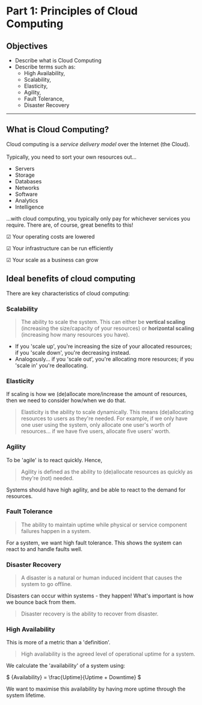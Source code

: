 # Part 1: Principles of Cloud Computing

## Objectives
* Describe what is Cloud Computing
* Describe terms such as:
  * High Availability, 
  * Scalability, 
  * Elasticity, 
  * Agility, 
  * Fault Tolerance, 
  * Disaster Recovery

---

## What is Cloud Computing?
Cloud computing is a _service delivery model_ over the Internet (the Cloud).
<br><br>
Typically, you need to sort your own resources out...

* Servers
* Storage
* Databases
* Networks
* Software
* Analytics
* Intelligence

...with cloud computing, you typically only pay for whichever services you require. There are, of course, great benefits to this!

☑ Your operating costs are lowered

☑ Your infrastructure can be run efficiently

☑ Your scale as a business can grow

## Ideal benefits of cloud computing
There are key characteristics of cloud computing:

### Scalability
> The ability to scale the system. This can either be **vertical scaling** (increasing the size/capacity of your resources) or **horizontal scaling** (increasing how many resources you have).

* If you 'scale up', you're increasing the size of your allocated resources; if you 'scale down', you're decreasing instead.
* Analogously... if you 'scale out', you're allocating more resources; if you 'scale in' you're deallocating.

### Elasticity
If scaling is how we (de)allocate more/increase the amount of resources, then we need to consider how/when we do that.
> Elasticity is the ability to scale dynamically. This means (de)allocating resources to users as they're needed. For example, if we only have one user using the system, only allocate one user's worth of resources... if we have five users, allocate five users' worth.

### Agility
To be 'agile' is to react quickly. Hence,
> Agility is defined as the ability to (de)allocate resources as quickly as they're (not) needed.

Systems should have high agility, and be able to react to the demand for resources. 

### Fault Tolerance
> The ability to maintain uptime while physical or service component failures happen in a system.

For a system, we want high fault tolerance. This shows the system can react to and handle faults well.

### Disaster Recovery
> A disaster is a natural or human induced incident that causes the system to go offline.

Disasters can occur within systems - they happen! What's important is how we bounce back from them.

> Disaster recovery is the ability to recover from disaster.

### High Availability
This is more of a metric than a 'definition'.
> High availability is the agreed level of operational uptime for a system.

We calculate the 'availability' of a system using:

$ {Availability} = \frac{Uptime}{Uptime + Downtime} $

We want to maximise this availability by having more uptime through the system lifetime.